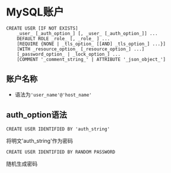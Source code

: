 # MySQL账户


```mysql
CREATE USER [IF NOT EXISTS] 
    _user_ [_auth_option_] [, _user_ [_auth_option_]] ...
    DEFAULT ROLE _role_ [, _role_ ] ... 
    [REQUIRE {NONE | _tls_option_ [[AND] _tls_option_] ...}] 
    [WITH _resource_option_ [_resource_option_] ...] 
    [_password_option_ | _lock_option_] ... 
    [COMMENT '_comment_string_' | ATTRIBUTE '_json_object_']
```

## 账户名称

- 语法为`'user_name'@'host_name'`

## auth_option语法

```mysql
CREATE USER IDENTIFIED BY 'auth_string'
```

将明文'auth_string'作为密码

```mysql
CREATE USER IDENTIFIED BY RANDOM PASSWORD
```

随机生成密码
